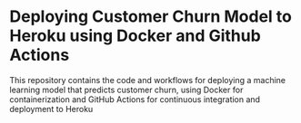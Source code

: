 # Deploying Customer Churn Model to Heroku using Docker and Github Actions
 This repository contains the code and workflows for deploying a machine learning model that predicts customer churn, using Docker for containerization and GitHub Actions for continuous integration and deployment to Heroku
